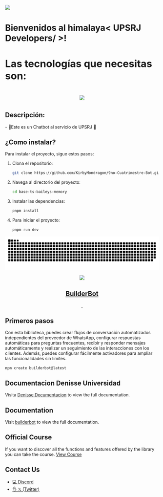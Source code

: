 

<img src = "https://i.pinimg.com/originals/9f/2d/29/9f2d298c3e545b5ed74f003c4bdca357.gif" width = auto> </h1>
<p align='center'>
</p>

<h1> Bienvenidos al himalaya< UPSRJ Developers/ >! 

<div size='20px'>
	<h3>Las tecnologías que necesitas son:</h3> 
	<p align="center">
	  <a href="https://skillicons.dev">
	    <img src="https://skillicons.dev/icons?i=git,github,nodejs,mongo,docker,typescript" />
	  </a>
	</p>
</div>


<h2> Descripción: </h2>

<p>- 🔭Este es un Chatbot al servicio de UPSRJ 🌱 </p>


## ¿Como instalar?
Para instalar el proyecto, sigue estos pasos:

1. Clona el repositorio:
    ```sh
    git clone https://github.com/KirbyMondragon/9no-Cuatrimestre-Bot.git
    ```

2. Navega al directorio del proyecto:
    ```sh
    cd base-ts-baileys-memory
    ```

3. Instalar las dependencias:
    ```sh
    pnpm install
    ```
4. Para iniciar el proyecto:
    ```sh
    pnpm run dev
    ```

<div align="center">
    <picture align="center">
      <img alt="github contribution grid snake animation" src="https://raw.githubusercontent.com/Niefee/niefee/master/assets/github-contribution-grid-snake.svg">
    </picture>
</div>





<p align="center">
  <a href="https://builderbot.vercel.app/">
    <picture>
      <img src="https://builderbot.vercel.app/assets/thumbnail-vector.png" height="80">
    </picture>
    <h2 align="center">BuilderBot</h2>
  </a>
</p>



<p align="center">
  <a aria-label="NPM version" href="https://www.npmjs.com/package/@builderbot/bot">
    <img alt="" src="https://img.shields.io/npm/v/@builderbot/bot?color=%2300c200&label=%40bot-whatsapp">
  </a>
  <a aria-label="Join the community on GitHub" href="https://link.codigoencasa.com/DISCORD">
    <img alt="" src="https://img.shields.io/discord/915193197645402142?logo=discord">
  </a>
</p>

## Primeros pasos

Con esta biblioteca, puedes crear flujos de conversación automatizados independientes del proveedor de WhatsApp, configurar respuestas automáticas para preguntas frecuentes, recibir y responder mensajes automáticamente y realizar un seguimiento de las interacciones con los clientes. Además, puedes configurar fácilmente activadores para ampliar las funcionalidades sin límites.

```
npm create builderbot@latest
```


## Documentacion Denisse Universidad

Visita [Denisse Documentacion](https://drive.google.com/file/d/1lASDa7HzmlpEuT93hlR4sc_ksyyl8OOH/view?usp=drive_link) to view the full documentation.

## Documentation

Visit [builderbot](https://builderbot.vercel.app/) to view the full documentation.


## Official Course

If you want to discover all the functions and features offered by the library you can take the course.
[View Course](https://app.codigoencasa.com/courses/builderbot?refCode=LEIFER)


## Contact Us
- [💻 Discord](https://link.codigoencasa.com/DISCORD)
- [👌 𝕏 (Twitter)](https://twitter.com/leifermendez)
